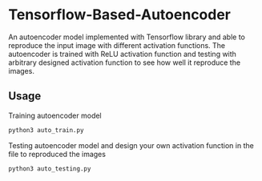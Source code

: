 # Tensorflow-Based-Autoencoder
An autoencoder model implemented with Tensorflow library and able to reproduce the input image with different activation functions. The autoencoder is trained with ReLU activation function and testing with arbitrary designed activation function to see how well it reproduce the images. 

## Usage
Training autoencoder model
```python
python3 auto_train.py
```
Testing autoencoder model and design your own activation function in the file to reproduced the images 
```python
python3 auto_testing.py
```
